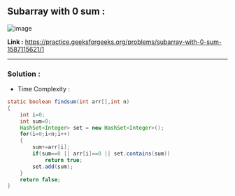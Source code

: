 ## Subarray with 0 sum :

![image](https://user-images.githubusercontent.com/23376002/179399299-62ce1932-fae5-4c21-8ba6-a56a6b390f87.png)


**Link :** https://practice.geeksforgeeks.org/problems/subarray-with-0-sum-1587115621/1


------------------------------------------------------------------------------------------------------------------------------------------------------


### Solution :

- Time Complexity :


```java
static boolean findsum(int arr[],int n)
{
    int i=0;
    int sum=0;
    HashSet<Integer> set = new HashSet<Integer>();
    for(i=0;i<n;i++)
    {
        sum+=arr[i];
        if(sum==0 || arr[i]==0 || set.contains(sum))
            return true;
        set.add(sum);
    }
    return false;
}

```




